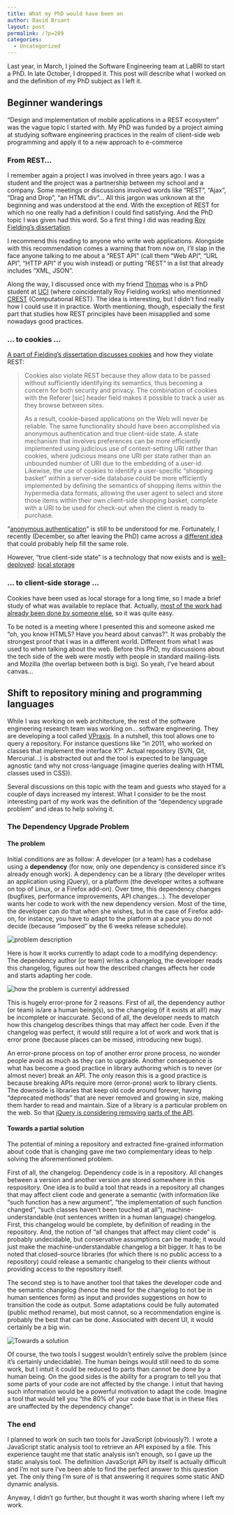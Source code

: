 ```yaml
---
title: What my PhD would have been on
author: David Bruant
layout: post
permalink: /?p=289
categories:
  - Uncategorized
---
```

Last year, in March, I joined the Software Engineering team at LaBRI to start a PhD. In late October, I dropped it. This post will describe what I worked on and the definition of my PhD subject as I left it.

## Beginner wanderings

&#8220;Design and implementation of mobile applications in a REST ecosystem&#8221; was the vague topic I started with. My PhD was funded by a project aiming at studying software engineering practices in the realm of client-side web programming and apply it to a new approach to e-commerce

### From REST&#8230;

I remember again a project I was involved in three years ago. I was a student and the project was a partnership between my school and a company. Some meetings or discussions involved words like &#8220;REST&#8221;, &#8220;Ajax&#8221;, &#8220;Drag and Drop&#8221;, &#8220;an HTML div&#8221;&#8230; All this jargon was unknown at the beginning and was understood at the end. With the exception of REST for which no one really had a definition I could find satisfying. And the PhD topic I was given had this word. So a first thing I did was reading [Roy Fielding&#8217;s dissertation][1].

I recommend this reading to anyone who write web applications. Alongside with this recommendation comes a warning that from now on, I&#8217;ll slap in the face anyone talking to me about a &#8220;REST API&#8221; (call them &#8220;Web API&#8221;, &#8220;URL API&#8221;, &#8220;HTTP API&#8221; if you wish instead) or putting &#8220;REST&#8221; in a list that already includes &#8220;XML, JSON&#8221;.

Along the way, I discussed once with my friend [Thomas][2] who is a PhD student at [UCI][3] (where coincidentally Roy Fielding works) who mentionned [CREST][4] (Computational REST). The idea is interesting, but I didn&#8217;t find really how I could use it in practice. Worth mentioning, though, especially the first part that studies how REST principles have been misapplied and some nowadays good practices.

### &#8230; to cookies &#8230;

[A part of Fielding&#8217;s dissertation discusses cookies][5] and how they violate REST:

> Cookies also violate REST because they allow data to be passed without sufficiently identifying its semantics, thus becoming a concern for both security and privacy. The combination of cookies with the Referer [sic] header field makes it possible to track a user as they browse between sites.
> 
> As a result, cookie-based applications on the Web will never be reliable. The same functionality should have been accomplished via anonymous authentication and true client-side state. A state mechanism that involves preferences can be more efficiently implemented using judicious use of context-setting URI rather than cookies, where judicious means one URI per state rather than an unbounded number of URI due to the embedding of a user-id. Likewise, the use of cookies to identify a user-specific &#8220;shopping basket&#8221; within a server-side database could be more efficiently implemented by defining the semantics of shopping items within the hypermedia data formats, allowing the user agent to select and store those items within their own client-side shopping basket, complete with a URI to be used for check-out when the client is ready to purchase.

&#8220;[anonymous authentication][6]&#8221; is still to be understood for me. Fortunately, I recently (December, so after leaving the PhD) came across a [different idea][7] that could probably help fill the same role.

However, &#8220;true client-side state&#8221; is a technology that now exists and is [well-deployed][8]: [local storage][9]

### &#8230; to client-side storage &#8230;

Cookies have been used as local storage for a long time, so I made a brief study of what was available to replace that. Actually, [most of the work had already been done by someone else][10], so it was quite easy.

To be noted is a meeting where I presented this and someone asked me &#8220;oh, you know HTML5? Have you heard about canvas?&#8221;. It was probably the strongest proof that I was in a different world. Different from what I was used to when talking about the web. Before this PhD, my discussions about the tech side of the web were mostly with people in standard mailing-lists and Mozilla (the overlap between both is big). So yeah, I&#8217;ve heard about canvas&#8230;

## Shift to repository mining and programming languages

While I was working on web architecture, the rest of the software engineering research team was working on&#8230; software engineering. They are developing a tool called [VPraxis][11]. In a nutshell, this tool allows one to query a repository. For instance questions like &#8220;in 2011, who worked on classes that implement the interface X?&#8221;. Actual repository (SVN, Git, Mercurial&#8230;) is abstracted out and the tool is expected to be language agnostic (and why not cross-language (imagine queries dealing with HTML classes used in CSS)).

Several discussions on this topic with the team and guests who stayed for a couple of days increased my interest. What I consider to be the most interesting part of my work was the definition of the &#8220;dependency upgrade problem&#8221; and ideas to help solving it.

### The Dependency Upgrade Problem

#### The problem

Initial conditions are as follow: A developer (or a team) has a codebase using a **dependency** (for now, only one dependency is considered since it&#8217;s already enough work). A dependency can be a library (the developer writes an application using jQuery), or a platform (the developer writes a software on top of Linux, or a Firefox add-on). Over time, this dependency changes (bugfixes, performance improvements, API changes&#8230;). The developer wants her code to work with the new dependency version. Most of the time, the developer can do that when she wishes, but in the case of Firefox add-on, for instance, you have to adapt to the platform at a pace you do not decide (because &#8220;imposed&#8221; by the 6 weeks release schedule).

![problem description][12]

Here is how it works currently to adapt code to a modifying dependency: The dependency author (or team) writes a changelog, the developer reads this changelog, figures out how the described changes affects her code and starts adapting her code.

![how the problem is currentyl addressed][13]

This is hugely error-prone for 2 reasons. First of all, the dependency author (or team) is/are a human being(s), so the changelog (if it exists at all!) may be incomplete or inaccurate. Second of all, the developer needs to match how this changelog describes things that may affect her code. Even if the changelog was perfect, it would still require a lot of work and work that is error prone (because places can be missed, introducing new bugs).

An error-prone process on top of another error prone process, no wonder people avoid as much as they can to upgrade. Another consequence is what has become a good practice in library authoring which is to never (or almost never) break an API. The only reason this is a good practice is because breaking APIs require more (error-prone) work to library clients. The downside is libraries that keep old code around forever, having &#8220;deprecated methods&#8221; that are never removed and growing in size, making them harder to read and maintain. Size of a library is a particular problem on the web. So that [jQuery is considering removing parts of the API][14].

#### Towards a partial solution

The potential of mining a repository and extracted fine-grained information about code that is changing gave me two complementary ideas to help solving the aforementioned problem.

First of all, the changelog. Dependency code is in a repository. All changes between a version and another version are stored somewhere in this respository. One idea is to build a tool that reads in a repository all changes that may affect client code and generate a semantic (with information like &#8220;such function has a new argument&#8221;, &#8220;the implementation of such function changed&#8221;, &#8220;such classes haven&#8217;t been touched at all&#8221;), machine-understandable (not sentences written in a human language) changelog. First, this changelog would be complete, by definition of reading in the repository. And, the notion of &#8220;all changes that affect may client code&#8221; is probably undecidable, but conservative assumptions can be made; it would just make the machine-understandable changelog a bit bigger. It has to be noted that closed-source libraries (for which there is no public access to a repository) could release a semantic changelog to their clients without providing access to the repository itself.

The second step is to have another tool that takes the developer code and the semantic changelog (hence the need for the changelog to not be in human sentences form) as input and provides suggestions on how to transition the code as output. Some adaptations could be fully automated (public method rename), but most cannot, so a recommendation engine is probably the best that can be done. Associated with decent UI, it would certainly be a big win.

![Towards a solution][15]

Of course, the two tools I suggest wouldn&#8217;t entirely solve the problem (since it&#8217;s certainly undecidable). The human beings would still need to do some work, but I intuit it could be reduced to parts than cannot be done by a human being. On the good sides is the ability for a program to tell you that some parts of your code are not affected by the change. I intuit that having such information would be a powerful motivation to adapt the code. Imagine a tool that would tell you &#8220;the 80% of your code base that is in these files are unaffected by the dependency change&#8221;.

### The end

I planned to work on such two tools for JavaScript (obviously?). I wrote a JavaScript static analysis tool to retrieve an API exposed by a file. This experience taught me that static analysis isn&#8217;t enough, so I gave up the static analysis tool. The definition JavaScript API by itself is actually difficult and I&#8217;m not sure I&#8217;ve been able to find the perfect answer to this question yet. The only thing I&#8217;m sure of is that answering it requires some static AND dynamic analysis.

Anyway, I didn&#8217;t go further, but thought it was worth sharing where I left my work.

 [1]: http://www.ics.uci.edu/~fielding/pubs/dissertation/top.htm
 [2]: https://github.com/gentimouton
 [3]: http://uci.edu/
 [4]: http://www.erenkrantz.com/CREST/
 [5]: http://www.ics.uci.edu/~fielding/pubs/dissertation/evaluation.htm
 [6]: https://www.blackhat.com/presentations/bh-usa-07/Lindell/Whitepaper/bh-usa-07-lindell-WP.pdf
 [7]: http://waterken.sourceforge.net/web-key/web-key-submission.pdf
 [8]: http://caniuse.com/#feat=namevalue-storage
 [9]: http://www.w3.org/TR/webstorage/
 [10]: http://diveintohtml5.info/storage.html
 [11]: http://code.google.com/p/harmony/
 [12]: http://longtermlaziness.files.wordpress.com/2012/01/dcia1.png
 [13]: http://longtermlaziness.files.wordpress.com/2012/01/dcia2.png
 [14]: http://blog.jquery.com/2011/11/08/building-a-slimmer-jquery/
 [15]: http://longtermlaziness.files.wordpress.com/2012/01/dcia3.png